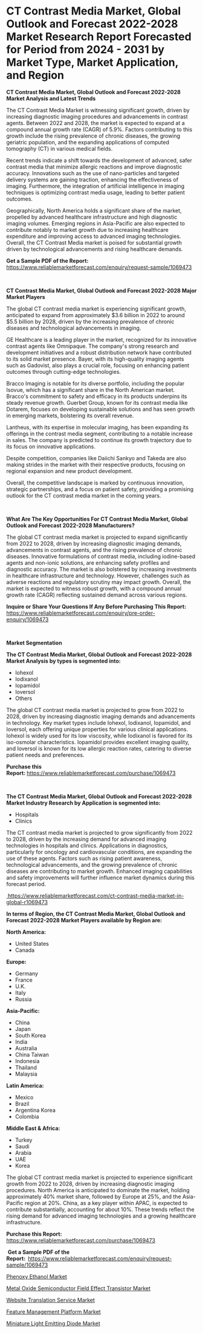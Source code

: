 <p><h1>CT Contrast Media Market, Global Outlook and Forecast 2022-2028 Market Research Report Forecasted for Period from 2024 -  2031 by Market Type, Market Application, and Region</h1></p><p><strong>CT Contrast Media Market, Global Outlook and Forecast 2022-2028 Market Analysis and Latest Trends</strong></p>
<p><p>The CT Contrast Media Market is witnessing significant growth, driven by increasing diagnostic imaging procedures and advancements in contrast agents. Between 2022 and 2028, the market is expected to expand at a compound annual growth rate (CAGR) of 5.9%. Factors contributing to this growth include the rising prevalence of chronic diseases, the growing geriatric population, and the expanding applications of computed tomography (CT) in various medical fields.</p><p>Recent trends indicate a shift towards the development of advanced, safer contrast media that minimize allergic reactions and improve diagnostic accuracy. Innovations such as the use of nano-particles and targeted delivery systems are gaining traction, enhancing the effectiveness of imaging. Furthermore, the integration of artificial intelligence in imaging techniques is optimizing contrast media usage, leading to better patient outcomes.</p><p>Geographically, North America holds a significant share of the market, propelled by advanced healthcare infrastructure and high diagnostic imaging volumes. Emerging regions in Asia-Pacific are also expected to contribute notably to market growth due to increasing healthcare expenditure and improving access to advanced imaging technologies. Overall, the CT Contrast Media market is poised for substantial growth driven by technological advancements and rising healthcare demands.</p></p>
<p><strong>Get a Sample PDF of the Report:&nbsp;</strong> <a href="https://www.reliablemarketforecast.com/enquiry/request-sample/1069473">https://www.reliablemarketforecast.com/enquiry/request-sample/1069473</a></p>
<p>&nbsp;</p>
<p><strong>CT Contrast Media Market, Global Outlook and Forecast 2022-2028 Major Market Players</strong></p>
<p><p>The global CT contrast media market is experiencing significant growth, anticipated to expand from approximately $3.6 billion in 2022 to around $5.5 billion by 2028, driven by the increasing prevalence of chronic diseases and technological advancements in imaging.</p><p>GE Healthcare is a leading player in the market, recognized for its innovative contrast agents like Omnipaque. The company's strong research and development initiatives and a robust distribution network have contributed to its solid market presence. Bayer, with its high-quality imaging agents such as Gadovist, also plays a crucial role, focusing on enhancing patient outcomes through cutting-edge technologies.</p><p>Bracco Imaging is notable for its diverse portfolio, including the popular Isovue, which has a significant share in the North American market. Bracco's commitment to safety and efficacy in its products underpins its steady revenue growth. Guerbet Group, known for its contrast media like Dotarem, focuses on developing sustainable solutions and has seen growth in emerging markets, bolstering its overall revenue.</p><p>Lantheus, with its expertise in molecular imaging, has been expanding its offerings in the contrast media segment, contributing to a notable increase in sales. The company is predicted to continue its growth trajectory due to its focus on innovative applications.</p><p>Despite competition, companies like Daiichi Sankyo and Takeda are also making strides in the market with their respective products, focusing on regional expansion and new product development.</p><p>Overall, the competitive landscape is marked by continuous innovation, strategic partnerships, and a focus on patient safety, providing a promising outlook for the CT contrast media market in the coming years.</p></p>
<p>&nbsp;</p>
<p><strong>What Are The Key Opportunities For CT Contrast Media Market, Global Outlook and Forecast 2022-2028 Manufacturers?</strong></p>
<p><p>The global CT contrast media market is projected to expand significantly from 2022 to 2028, driven by increasing diagnostic imaging demands, advancements in contrast agents, and the rising prevalence of chronic diseases. Innovative formulations of contrast media, including iodine-based agents and non-ionic solutions, are enhancing safety profiles and diagnostic accuracy. The market is also bolstered by increasing investments in healthcare infrastructure and technology. However, challenges such as adverse reactions and regulatory scrutiny may impact growth. Overall, the market is expected to witness robust growth, with a compound annual growth rate (CAGR) reflecting sustained demand across various regions.</p></p>
<p><strong>Inquire or Share Your Questions If Any Before Purchasing This Report:</strong> <a href="https://www.reliablemarketforecast.com/enquiry/pre-order-enquiry/1069473">https://www.reliablemarketforecast.com/enquiry/pre-order-enquiry/1069473</a></p>
<p>&nbsp;</p>
<p><strong>Market Segmentation</strong></p>
<p><strong>The CT Contrast Media Market, Global Outlook and Forecast 2022-2028 Market Analysis by types is segmented into:</strong></p>
<p><ul><li>Iohexol</li><li>Iodixanol</li><li>Iopamidol</li><li>Ioversol</li><li>Others</li></ul></p>
<p><p>The global CT contrast media market is projected to grow from 2022 to 2028, driven by increasing diagnostic imaging demands and advancements in technology. Key market types include Iohexol, Iodixanol, Iopamidol, and Ioversol, each offering unique properties for various clinical applications. Iohexol is widely used for its low viscosity, while Iodixanol is favored for its iso-osmolar characteristics. Iopamidol provides excellent imaging quality, and Ioversol is known for its low allergic reaction rates, catering to diverse patient needs and preferences.</p></p>
<p><strong>Purchase this Report:&nbsp;</strong><a href="https://www.reliablemarketforecast.com/purchase/1069473">https://www.reliablemarketforecast.com/purchase/1069473</a></p>
<p>&nbsp;</p>
<p><strong>The CT Contrast Media Market, Global Outlook and Forecast 2022-2028 Market Industry Research by Application is segmented into:</strong></p>
<p><ul><li>Hospitals</li><li>Clinics</li></ul></p>
<p><p>The CT contrast media market is projected to grow significantly from 2022 to 2028, driven by the increasing demand for advanced imaging technologies in hospitals and clinics. Applications in diagnostics, particularly for oncology and cardiovascular conditions, are expanding the use of these agents. Factors such as rising patient awareness, technological advancements, and the growing prevalence of chronic diseases are contributing to market growth. Enhanced imaging capabilities and safety improvements will further influence market dynamics during this forecast period.</p></p>
<p><a href="https://www.reliablemarketforecast.com/ct-contrast-media-market-in-global-r1069473">&nbsp;https://www.reliablemarketforecast.com/ct-contrast-media-market-in-global-r1069473</a></p>
<p><strong>In terms of Region, the CT Contrast Media Market, Global Outlook and Forecast 2022-2028 Market Players available by Region are:</strong></p>
<p>
    <p> <strong> North America: </strong>
        <ul>
            <li>United States</li>
            <li>Canada</li>
        </ul>
        </p> 
    <p> <strong> Europe: </strong>
        <ul>
            <li>Germany</li>
            <li>France</li>
            <li>U.K.</li>
            <li>Italy</li>
            <li>Russia</li>
        </ul>
        </p> 
    <p> <strong> Asia-Pacific: </strong>
        <ul>
            <li>China</li>
            <li>Japan</li>
            <li>South Korea</li>
            <li>India</li>
            <li>Australia</li>
            <li>China Taiwan</li>
            <li>Indonesia</li>
            <li>Thailand</li>
            <li>Malaysia</li>
        </ul>
        </p> 
    <p> <strong> Latin America: </strong>
        <ul>
            <li>Mexico</li>
            <li>Brazil</li>
            <li>Argentina Korea</li>
            <li>Colombia</li>
        </ul>
        </p> 
    <p> <strong> Middle East & Africa: </strong>
        <ul>
            <li>Turkey</li>
            <li>Saudi</li>
            <li>Arabia</li>
            <li>UAE</li>
            <li>Korea</li>
        </ul>
    </p>
    </p>
<p><p>The global CT contrast media market is projected to experience significant growth from 2022 to 2028, driven by increasing diagnostic imaging procedures. North America is anticipated to dominate the market, holding approximately 40% market share, followed by Europe at 25%, and the Asia-Pacific region at 20%. China, as a key player within APAC, is expected to contribute substantially, accounting for about 10%. These trends reflect the rising demand for advanced imaging technologies and a growing healthcare infrastructure.</p></p>
<p><strong>Purchase this Report: </strong><a href="https://www.reliablemarketforecast.com/purchase/1069473">https://www.reliablemarketforecast.com/purchase/1069473</a></p>
<p>&nbsp;<strong>Get a Sample PDF of the Report:&nbsp;&nbsp;</strong><a href="https://www.reliablemarketforecast.com/enquiry/request-sample/1069473">https://www.reliablemarketforecast.com/enquiry/request-sample/1069473</a></p>
<p><strong></strong></p>
<p><p><a href="https://issuu.com/reportprime-2/docs/phenoxy-ethanol-market-size-2030.pp_d424c1643d5b95">Phenoxy Ethanol Market</a></p><p><a href="https://medium.com/@philipwolf32/the-global-metal-oxide-semiconductor-field-effect-transistor-market-is-a-dynamic-and-growing-08a74f4f7f28">Metal Oxide Semiconductor Field Effect Transistor Market</a></p><p><a href="https://www.linkedin.com/pulse/website-translation-service-market-essentials-key-players-gxfxf?trackingId=%2BOWTSDpAS%2BuL61InCHiJOw%3D%3D">Website Translation Service Market</a></p><p><a href="https://www.linkedin.com/pulse/feature-management-platform-market-forecast-global-trends-swoff?trackingId=IvAfs8ihQBiXvzetOCI6tw%3D%3D">Feature Management Platform Market</a></p><p><a href="https://medium.com/@philipwolf32/what-is-miniature-light-emitting-diode-market-fc431d0b2a4e">Miniature Light Emitting Diode Market</a></p></p>